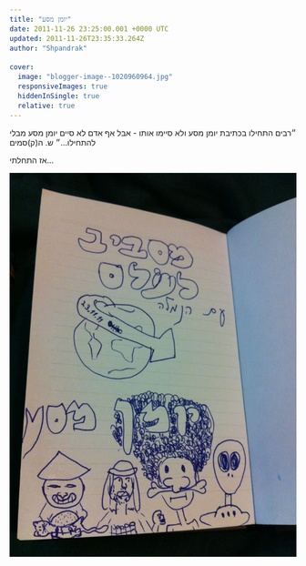```yaml
---
title: "יומן מסע"
date: 2011-11-26 23:25:00.001 +0000 UTC
updated: 2011-11-26T23:35:33.264Z
author: "Shpandrak"

cover:
  image: "blogger-image--1020960964.jpg"
  responsiveImages: true
  hiddenInSingle: true
  relative: true
---
```


״רבים התחילו בכתיבת יומן מסע ולא סיימו אותו - אבל אף אדם לא סיים יומן מסע מבלי להתחילו...״ ש. ה(ק)סמים

אז התחלתי...

![](blogger-image--1020960964.jpg)
